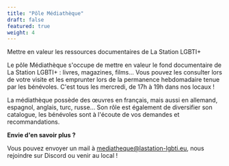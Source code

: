 ```yaml
---
title: "Pôle Médiathèque"
draft: false
featured: true
weight: 4
---
```


Mettre en valeur les ressources documentaires de La Station LGBTI+


Le pôle Médiathèque s'occupe de mettre en valeur le fond documentaire de La Station LGBTI+ : livres, magazines, films... Vous pouvez les consulter lors de votre visite et les emprunter lors de la permanence hebdomadaire tenue par les bénévoles. C'est tous les mercredi, de 17h à 19h dans nos locaux !

La médiathèque possède des œuvres en français, mais aussi en allemand, espagnol, anglais, turc, russe... Son rôle est également de diversifier son catalogue, les bénévoles sont à l'écoute de vos demandes et recommandations.

**Envie d'en savoir plus ?**

Vous pouvez envoyer un mail à mediatheque@lastation-lgbti.eu, nous rejoindre sur Discord ou venir au local !
